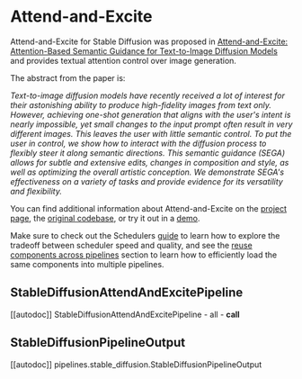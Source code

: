 <!--Copyright 2023 The HuggingFace Team. All rights reserved.

Licensed under the Apache License, Version 2.0 (the "License"); you may not use this file except in compliance with
the License. You may obtain a copy of the License at

http://www.apache.org/licenses/LICENSE-2.0

Unless required by applicable law or agreed to in writing, software distributed under the License is distributed on
an "AS IS" BASIS, WITHOUT WARRANTIES OR CONDITIONS OF ANY KIND, either express or implied. See the License for the
specific language governing permissions and limitations under the License.
-->

# Attend-and-Excite

Attend-and-Excite for Stable Diffusion was proposed in [Attend-and-Excite: Attention-Based Semantic Guidance for Text-to-Image Diffusion Models](https://attendandexcite.github.io/Attend-and-Excite/) and provides textual attention control over image generation.

The abstract from the paper is:

*Text-to-image diffusion models have recently received a lot of interest for their astonishing ability to produce high-fidelity images from text only. However, achieving one-shot generation that aligns with the user's intent is nearly impossible, yet small changes to the input prompt often result in very different images. This leaves the user with little semantic control. To put the user in control, we show how to interact with the diffusion process to flexibly steer it along semantic directions. This semantic guidance (SEGA) allows for subtle and extensive edits, changes in composition and style, as well as optimizing the overall artistic conception. We demonstrate SEGA's effectiveness on a variety of tasks and provide evidence for its versatility and flexibility.*

You can find additional information about Attend-and-Excite on the [project page](https://attendandexcite.github.io/Attend-and-Excite/), the [original codebase](https://github.com/AttendAndExcite/Attend-and-Excite), or try it out in a [demo](https://huggingface.co/spaces/AttendAndExcite/Attend-and-Excite).

<Tip>

Make sure to check out the Schedulers [guide](../../using-diffusers/schedulers) to learn how to explore the tradeoff between scheduler speed and quality, and see the [reuse components across pipelines](../../using-diffusers/loading#reuse-components-across-pipelines) section to learn how to efficiently load the same components into multiple pipelines.

</Tip>

## StableDiffusionAttendAndExcitePipeline

[[autodoc]] StableDiffusionAttendAndExcitePipeline
	- all
	- __call__

## StableDiffusionPipelineOutput

[[autodoc]] pipelines.stable_diffusion.StableDiffusionPipelineOutput